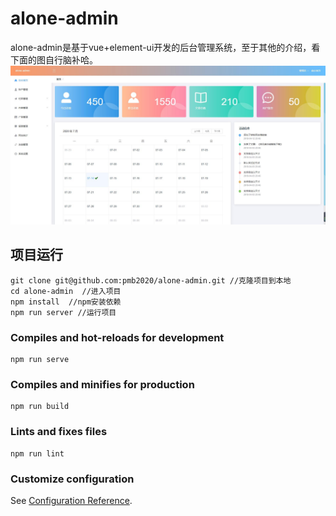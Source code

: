 # alone-admin
alone-admin是基于vue+element-ui开发的后台管理系统，至于其他的介绍，看下面的图自行脑补哈。
![](README_files/1.jpg)
## 项目运行
```
git clone git@github.com:pmb2020/alone-admin.git //克隆项目到本地
cd alone-admin  //进入项目
npm install  //npm安装依赖
npm run server //运行项目
```

### Compiles and hot-reloads for development
```
npm run serve
```

### Compiles and minifies for production
```
npm run build
```

### Lints and fixes files
```
npm run lint
```

### Customize configuration
See [Configuration Reference](https://cli.vuejs.org/config/).
